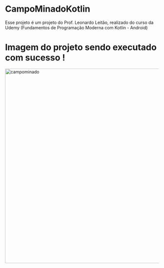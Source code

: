 # CampoMinadoKotlin

Esse projeto é um projeto do Prof. Leonardo Leitão, realizado do curso da Udemy (Fundamentos de Programação Moderna com Kotlin - Android)


# Imagem do projeto sendo executado com sucesso !
<img width="639" alt="campominado" src="https://user-images.githubusercontent.com/82269625/155897241-6efd1438-ddbc-4de8-9b9b-a293eeacaab8.png">
